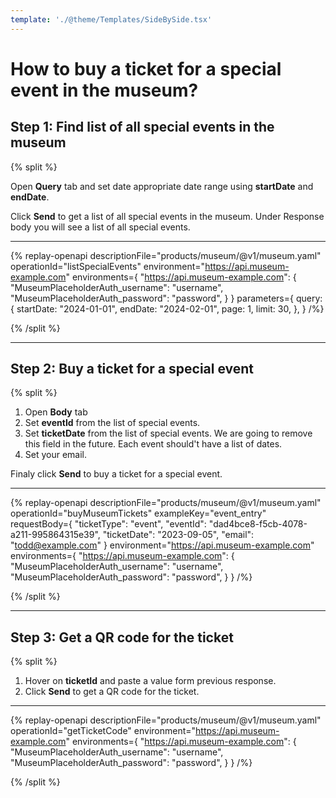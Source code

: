 ```yaml
---
template: './@theme/Templates/SideBySide.tsx'
---
```


# How to buy a ticket for a special event in the museum?

## Step 1: Find list of all special events in the museum

{% split %}

Open **Query** tab and set date appropriate date range using **startDate** and **endDate**.

Click **Send** to get a list of all special events in the museum. Under Response body
you will see a list of all special events.

---

{% replay-openapi
  descriptionFile="products/museum/@v1/museum.yaml"
  operationId="listSpecialEvents"
  environment="https://api.museum-example.com"
  environments={
    "https://api.museum-example.com": {
      "MuseumPlaceholderAuth_username": "username",
      "MuseumPlaceholderAuth_password": "password",
    }
  }
  parameters={
    query: {
      startDate: "2024-01-01",
      endDate: "2024-02-01",
      page: 1,
      limit: 30,
    },
  }
/%}

{% /split %}

---

## Step 2: Buy a ticket for a special event

{% split %}

1. Open **Body** tab
2. Set **eventId** from the list of special events.
3. Set **ticketDate** from the list of special events. We are going to remove this field in the future. Each event should't have a list of dates.
4. Set your email.

Finaly click **Send** to buy a ticket for a special event.

---

{% replay-openapi
  descriptionFile="products/museum/@v1/museum.yaml"
  operationId="buyMuseumTickets"
  exampleKey="event_entry"
  requestBody={
    "ticketType": "event",
    "eventId": "dad4bce8-f5cb-4078-a211-995864315e39",
    "ticketDate": "2023-09-05",
    "email": "todd@example.com"
  }
  environment="https://api.museum-example.com"
  environments={
    "https://api.museum-example.com": {
      "MuseumPlaceholderAuth_username": "username",
      "MuseumPlaceholderAuth_password": "password",
    }
  }
/%}

{% /split %}

---

## Step 3: Get a QR code for the ticket

{% split %}

1. Hover on **ticketId** and paste a value form previous response.
2. Click **Send** to get a QR code for the ticket.

---

{% replay-openapi
  descriptionFile="products/museum/@v1/museum.yaml"
  operationId="getTicketCode"
  environment="https://api.museum-example.com"
  environments={
    "https://api.museum-example.com": {
      "MuseumPlaceholderAuth_username": "username",
      "MuseumPlaceholderAuth_password": "password",
    }
  }
/%}

{% /split %}
